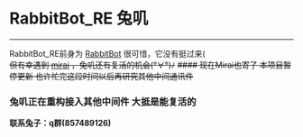 # RabbitBot_RE 兔叽
-----
RabbitBot_RE前身为 [RabbitBot](https://github.com/MikuNyanya/RabbitBot) 很可惜，它没有挺过来(        
~~但有幸遇到 [mirai](https://github.com/mamoe/mirai) ，兔叽还有复活的机会(°∀°)ﾉ~~
~~#### 现在Mirai也寄了 本项目暂停更新 也许忙完这段时间以后再研究其他中间通讯件~~
### 兔叽正在重构接入其他中间件 大抵是能复活的

__联系兔子：q群(857489126)__
